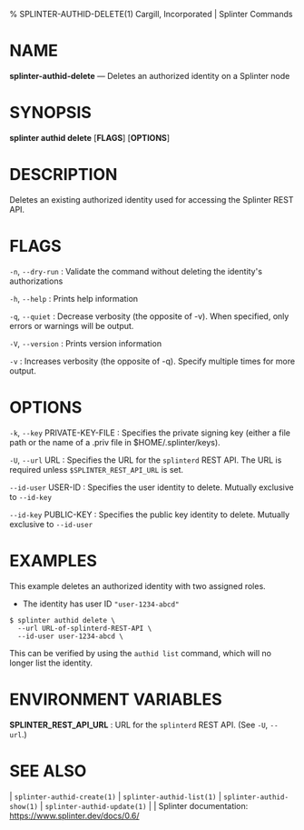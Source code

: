 % SPLINTER-AUTHID-DELETE(1) Cargill, Incorporated | Splinter Commands
<!--
  Copyright 2018-2022 Cargill Incorporated
  Licensed under Creative Commons Attribution 4.0 International License
  https://creativecommons.org/licenses/by/4.0/
-->

NAME
====

**splinter-authid-delete** — Deletes an authorized identity on a Splinter node

SYNOPSIS
========
**splinter authid delete** \[**FLAGS**\] \[**OPTIONS**\]

DESCRIPTION
===========
Deletes an existing authorized identity used for accessing the Splinter REST
API.

FLAGS
=====
`-n`, `--dry-run`
: Validate the command without deleting the identity's authorizations

`-h`, `--help`
: Prints help information

`-q`, `--quiet`
: Decrease verbosity (the opposite of -v). When specified, only errors or
  warnings will be output.

`-V`, `--version`
: Prints version information

`-v`
: Increases verbosity (the opposite of -q). Specify multiple times for more
  output.

OPTIONS
=======
`-k`, `--key` PRIVATE-KEY-FILE
: Specifies the private signing key (either a file path or the name of a
  .priv file in $HOME/.splinter/keys).

`-U`, `--url` URL
: Specifies the URL for the `splinterd` REST API. The URL is required unless
  `$SPLINTER_REST_API_URL` is set.

`--id-user` USER-ID
: Specifies the user identity to delete. Mutually exclusive to `--id-key`

`--id-key` PUBLIC-KEY
: Specifies the public key identity to delete. Mutually exclusive to `--id-user`

EXAMPLES
========
This example deletes an authorized identity with two assigned roles.

* The identity has user ID `"user-1234-abcd"`

```
$ splinter authid delete \
  --url URL-of-splinterd-REST-API \
  --id-user user-1234-abcd \
```

This can be verified by using the `authid list` command, which will no longer
list the identity.

ENVIRONMENT VARIABLES
=====================
**SPLINTER_REST_API_URL**
: URL for the `splinterd` REST API. (See `-U`, `--url`.)

SEE ALSO
========
| `splinter-authid-create(1)`
| `splinter-authid-list(1)`
| `splinter-authid-show(1)`
| `splinter-authid-update(1)`
|
| Splinter documentation: https://www.splinter.dev/docs/0.6/
